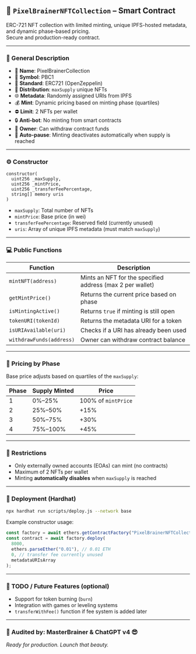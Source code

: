 ## 🧠 `PixelBrainerNFTCollection` – Smart Contract

ERC-721 NFT collection with limited minting, unique IPFS-hosted metadata, and dynamic phase-based pricing.  
Secure and production-ready contract.

---

### 📌 General Description

- 🔗 **Name**: PixelBrainerCollection
- 🧠 **Symbol**: PBC1
- 🧪 **Standard**: ERC721 (OpenZeppelin)
- 🧱 **Distribution**: `maxSupply` unique NFTs
- 🌐 **Metadata**: Randomly assigned URIs from IPFS
- 💰 **Mint**: Dynamic pricing based on minting phase (quartiles)
- ⛔ **Limit**: 2 NFTs per wallet
- 🔒 **Anti-bot**: No minting from smart contracts
- 🔐 **Owner**: Can withdraw contract funds
- 🛑 **Auto-pause**: Minting deactivates automatically when supply is reached

---

### ⚙️ Constructor

```solidity
constructor(
  uint256 _maxSupply,
  uint256 _mintPrice,
  uint256 _transferFeePercentage,
  string[] memory uris
)
```

- `maxSupply`: Total number of NFTs
- `mintPrice`: Base price (in wei)
- `transferFeePercentage`: Reserved field (currently unused)
- `uris`: Array of unique IPFS metadata (must match `maxSupply`)

---

### 💻 Public Functions

| Function                 | Description                                               |
| ------------------------ | --------------------------------------------------------- |
| `mintNFT(address)`       | Mints an NFT for the specified address (max 2 per wallet) |
| `getMintPrice()`         | Returns the current price based on phase                  |
| `isMintingActive()`      | Returns `true` if minting is still open                   |
| `tokenURI(tokenId)`      | Returns the metadata URI for a token                      |
| `isURIAvailable(uri)`    | Checks if a URI has already been used                     |
| `withdrawFunds(address)` | Owner can withdraw contract balance                       |

---

### 🧠 Pricing by Phase

Base price adjusts based on quartiles of the `maxSupply`:

| Phase | Supply Minted | Price               |
| ----- | ------------- | ------------------- |
| 1     | 0%–25%        | 100% of `mintPrice` |
| 2     | 25%–50%       | +15%                |
| 3     | 50%–75%       | +30%                |
| 4     | 75%–100%      | +45%                |

---

### 🚫 Restrictions

- Only externally owned accounts (EOAs) can mint (no contracts)
- Maximum of 2 NFTs per wallet
- Minting **automatically disables** when `maxSupply` is reached

---

### 🚀 Deployment (Hardhat)

```bash
npx hardhat run scripts/deploy.js --network base
```

Example constructor usage:

```js
const factory = await ethers.getContractFactory("PixelBrainerNFTCollection");
const contract = await factory.deploy(
  8000,
  ethers.parseEther("0.01"), // 0.01 ETH
  0, // transfer fee currently unused
  metadataURIsArray
);
```

---

### 🧬 TODO / Future Features (optional)

- Support for token burning (`burn`)
- Integration with games or leveling systems
- `transferWithFee()` function if fee system is added later

---

### 🔐 Audited by: MasterBrainer & ChatGPT v4 😎

_Ready for production. Launch that beauty._

